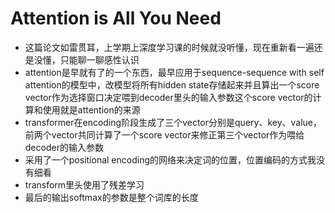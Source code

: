 # Attention is All You Need

* 这篇论文如雷贯耳，上学期上深度学习课的时候就没听懂，现在重新看一遍还是没懂，只能聊一聊感性认识
* attention是早就有了的一个东西，最早应用于sequence-sequence with self attention的模型中，改模型将所有hidden state存储起来并且算出一个score vector作为选择窗口决定喂到decoder里头的输入参数这个score vector的计算和使用就是attention的来源
* transformer在encoding阶段生成了三个vector分别是query、key、value，前两个vector共同计算了一个score vector来修正第三个vector作为喂给decoder的输入参数
* 采用了一个positional encoding的网络来决定词的位置，位置编码的方式我没有细看
* transform里头使用了残差学习
* 最后的输出softmax的参数是整个词库的长度